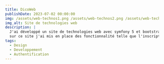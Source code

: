```yaml
---
title: DicoWeb
publishDate: 2023-07-02 00:00:00
img: /assets/web-technos1.png /assets/web-technos2.png /assets/web-technos3.png /assets/web-technos4.png
img_alt: Site de technologies web
description: |
  J'ai développé un site de technologies web avec symfony 5 et bootstrap, 
  sur ce site j'ai mis en place des fonctionnalité telle que l'inscription, l'autentification, la reinitialisation du mote de passe ainsi qu'un formulaire de demande de devenir Admin.
tags:
  - Design
  - Developpement
  - Authentification
---
```


